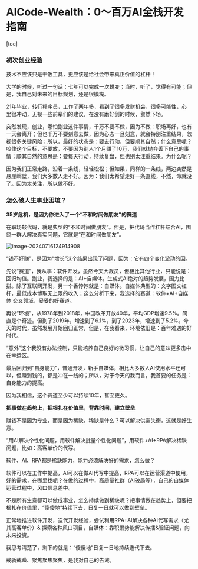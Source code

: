 # AICode-Wealth：0～百万AI全栈开发指南

[toc]





### 初次创业经验

技术不应该只是干饭工具，更应该是给社会带来真正价值的杠杆！

大学的时候，听过一句话：七年可以完成一次蜕变；当时，听了，觉得有可能；但是，我自己对未来的目标规划，还是很模糊。

21年毕业，转行程序员，工作了两年多，看到了很多发财机会，很多可能性，心里很冲动，无视一些前辈们的建议，在没有磨好剑的时候，贸然下场。

突然发现，创业，哪怕副业这件事情，千万不要不做，因为不做：职场再好，也有一天会离开；但也千万不要刻意去做，因为心态一旦刻意，就会特别注重结果，忽视很多关键风险；所以，最好的状态是：要去行动，但要顺其自然；什么意思呢？咬住这个目标，不要放，不要因为别人1个月赚了10万，我们就抛弃丢下自己的事情；顺其自然的意思是：要每天行动，持续复盘，但也别太注重结果。为什么呢？

因为我们正常走路，沿着一条线，轻轻松松；但如果，同样的一条线，两边突然是悬崖峭壁，我们大多数人走不好。因为：我们太希望走好一条直线，不然，命就没了。因为太关注，所以做不好。

### 怎么破人生事业困境？

**35岁危机，是因为你进入了一个“不和时间做朋友”的赛道**

在职场敲代码，就是典型的“不和时间做朋友”。但是，把代码当作杠杆结合AI，围绕一群人解决真实问题，它就是“在和时间做朋友”。

![image-20240716124914908](https://typora-xubang.oss-cn-hangzhou.aliyuncs.com/2024_xubang/image-20240716124914908.png?AI_make_money=VX_AI19858122061)

“钱不好赚”，是因为“增长”这个结果出现了问题，因为：它有四个变化波动的因。

先说“赛道”，我从事：软件开发，虽然今天大裁员，但相比其他行业，只能说是：回归均值。副业，我选择的是：AI+自媒体。生成式AI绝对的趋势发展，国力比拼。除了互联网开发，另一个香饽饽就是：自媒体。自媒体典型的：文字图文杠杆，最低成本博取无上限的收入；这么分析下来，我选择的赛道：软件+AI+自媒体 交叉领域，妥妥的好赛道。

再说“环境”，从1978年到2018年，中国改革开放40年，平均GDP增速9.5%。简直是个奇迹。但到了2019年，增速到了6.1%，到了2023年，增速到了5.2%。今天的时代，虽然发展开始回归正常，但是，在我看来，环境依旧是：百年难遇的好时代。

“意外”这个我没有办法控制，只能培养自己良好的微习惯，让自己的意味更多击中在幸运区。

最后回归到“自身能力”，普通开发，新手自媒体，相比大多数人AI使用水平还可以，但赚到钱的，都是冲在一线的；所以，对于今天的我而言，我首要的任务是：自身能力的提高。

因为我相信，这个赛道至少可以持续10年，甚至更久。



**把事做在趋势上，把根扎在价值里，背靠时间，建立壁垒**

赚钱不是因为专业，而是因为稀缺。稀缺是什么？可以解决供需失衡，这就是好生意。

“用AI解决个性化问题，用软件解决批量个性化问题”，用软件+AI+RPA解决稀缺问题，比如：高客单价的代写。

软件、AI、RPA都是稀缺能力，能力必须解决好的需求，怎么做？

软件可以在工作中提高，AI可以在做AI代写中提高，RPA可以在运营渠道中使用，好的需求，在哪里找呢？在做的过程中，高质量社群（AI破局等），自己的自媒体运营过程中，风口信息差中。



不是所有生意都可以做成事业，怎么持续做到稀缺呢？把事情做在趋势上，但要把根扎在价值里，“傻傻地”持续下去，日复一日就可以做到壁垒。

正常地推进软件开发，迭代开发经验，尝试利用RPA+AI解决各种AI代写需求（尤其高客单价）& 探索各种风口项目，自媒体：靠积累势能解决传播&验证问题，向未来投资。

我思考清楚了，剩下的就是：“傻傻地”日复一日地持续迭代下去。

戒骄戒躁、聚焦聚焦聚焦，是我对自己的告诫。

















